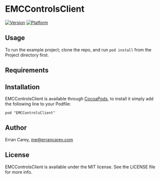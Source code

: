 # EMCControlsClient

[![Version](http://cocoapod-badges.herokuapp.com/v/EMCControlsClient/badge.png)](http://cocoadocs.org/docsets/EMCControlsClient)
[![Platform](http://cocoapod-badges.herokuapp.com/p/EMCControlsClient/badge.png)](http://cocoadocs.org/docsets/EMCControlsClient)

## Usage

To run the example project; clone the repo, and run `pod install` from the Project directory first.

## Requirements

## Installation

EMCControlsClient is available through [CocoaPods](http://cocoapods.org), to install
it simply add the following line to your Podfile:

    pod "EMCControlsClient"

## Author

Erran Carey, me@errancarey.com

## License

EMCControlsClient is available under the MIT license. See the LICENSE file for more info.

